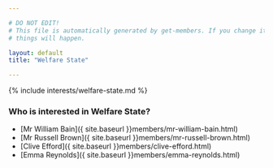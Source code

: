 ```yaml
---

# DO NOT EDIT!
# This file is automatically generated by get-members. If you change it, bad
# things will happen.

layout: default
title: "Welfare State"

---
```


{% include interests/welfare-state.md %}

### Who is interested in Welfare State?


* [Mr William Bain]({ site.baseurl }}members/mr-william-bain.html)
* [Mr Russell Brown]({ site.baseurl }}members/mr-russell-brown.html)
* [Clive Efford]({ site.baseurl }}members/clive-efford.html)
* [Emma Reynolds]({ site.baseurl }}members/emma-reynolds.html)
